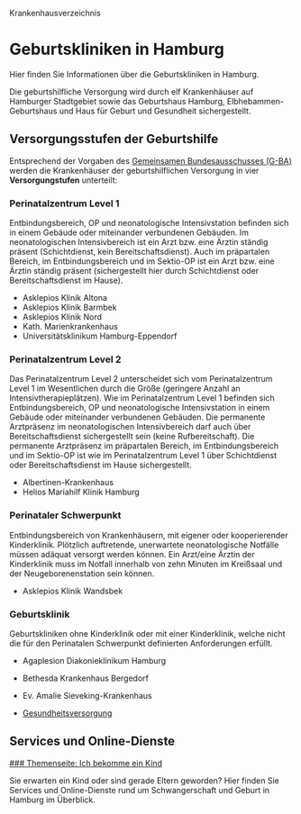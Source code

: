 


Krankenhausverzeichnis

Geburtskliniken in Hamburg
==========================

Hier finden Sie Informationen über die Geburtskliniken in Hamburg.

Die geburtshilfliche Versorgung wird durch elf Krankenhäuser auf Hamburger Stadtgebiet sowie das Geburtshaus Hamburg, Elbhebammen-Geburtshaus und Haus für Geburt und Gesundheit sichergestellt.

Versorgungsstufen der Geburtshilfe
----------------------------------

Entsprechend der Vorgaben des [Gemeinsamen Bundesausschusses (G-BA)](https://www.g-ba.de/) werden die Krankenhäuser der geburtshilflichen Versorgung in vier **Versorgungstufen** unterteilt:

### Perinatalzentrum Level 1

Entbindungsbereich, OP und neonatologische Intensivstation befinden sich in einem Gebäude oder miteinander verbundenen Gebäuden. Im neonatologischen Intensivbereich ist ein Arzt bzw. eine Ärztin ständig präsent (Schichtdienst, kein Bereitschaftsdienst). Auch im präpartalen Bereich, im Entbindungsbereich und im Sektio-OP ist ein Arzt bzw. eine Ärztin ständig präsent (sichergestellt hier durch Schichtdienst oder Bereitschaftsdienst im Hause).

* Asklepios Klinik Altona
* Asklepios Klinik Barmbek
* Asklepios Klinik Nord
* Kath. Marienkrankenhaus
* Universitätsklinikum Hamburg-Eppendorf

### Perinatalzentrum Level 2

Das Perinatalzentrum Level 2 unterscheidet sich vom Perinatalzentrum Level 1 im Wesentlichen durch die Größe (geringere Anzahl an Intensivtherapieplätzen). Wie im Perinatalzentrum Level 1 befinden sich Entbindungsbereich, OP und neonatologische Intensivstation in einem Gebäude oder miteinander verbundenen Gebäuden. Die permanente Arztpräsenz im neonatologischen Intensivbereich darf auch über Bereitschaftsdienst sichergestellt sein (keine Rufbereitschaft). Die permanente Arztpräsenz im präpartalen Bereich, im Entbindungsbereich und im Sektio-OP ist wie im Perinatalzentrum Level 1 über Schichtdienst oder Bereitschaftsdienst im Hause sichergestellt.

* Albertinen-Krankenhaus
* Helios Mariahilf Klinik Hamburg

### Perinataler Schwerpunkt

Entbindungsbereich von Krankenhäusern, mit eigener oder kooperierender Kinderklinik. Plötzlich auftretende, unerwartete neonatologische Notfälle müssen adäquat versorgt werden können. Ein Arzt/eine Ärztin der Kinderklinik muss im Notfall innerhalb von zehn Minuten im Kreißsaal und der Neugeborenenstation sein können.

* Asklepios Klinik Wandsbek

### Geburtsklinik

Geburtskliniken ohne Kinderklinik oder mit einer Kinderklinik, welche nicht die für den Perinatalen Schwerpunkt definierten Anforderungen erfüllt.

* Agaplesion Diakonieklinikum Hamburg
* Bethesda Krankenhaus Bergedorf
* Ev. Amalie Sieveking-Krankenhaus

* [Gesundheitsversorgung](/625042!search?state=H4sIAAAAAAAA_zXMsQrCQBBF0X959RaJLAanVaxT2AWLQScaWHdxZraQkH83BFIeLtwZT3a5avmAck0pbL6VXSM_xA0043DsugY0IJ5ixH0JeE9uvWjPLwG1TcC3iv5AQIAV9f1RTS7r9FyyufKU1zByMln-MOvPsn0AAAA%3D&ignoreFacets=false)

Services und Online-Dienste
---------------------------

[### Themenseite: Ich bekomme ein Kind](/service/schwangerschaft-und-geburt)

Sie erwarten ein Kind oder sind gerade Eltern geworden? Hier finden Sie Services und Online-Dienste rund um Schwangerschaft und Geburt in Hamburg im Überblick.


